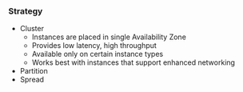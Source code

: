 ### Strategy
* Cluster
  - Instances are placed in single Availability Zone
  - Provides low latency, high throughput
  - Available only on certain instance types
  - Works best with instances that support enhanced networking
* Partition
* Spread
